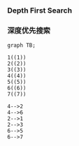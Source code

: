 ### Depth First Search
### 深度优先搜索

```mermaid 
graph TB;

1((1))
2((2))
3((3))
4((4))
5((5))
6((6))
7((7))

4-->2
4-->6
2-->1
2-->3
6-->5
6-->7
```

